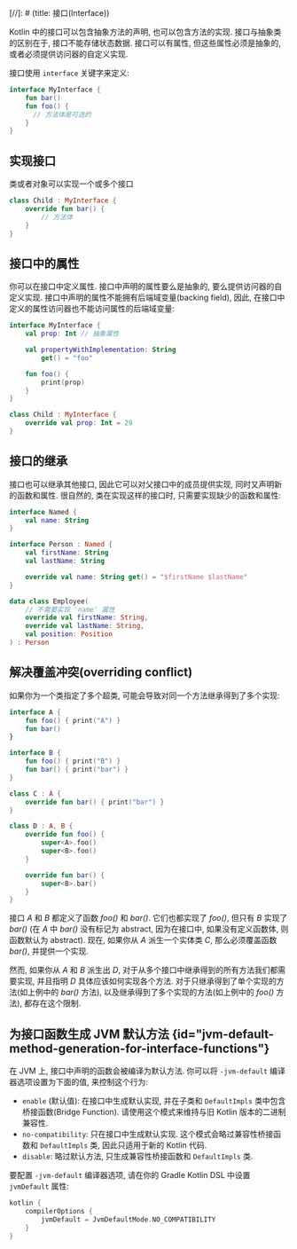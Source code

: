 [//]: # (title: 接口(Interface))

Kotlin 中的接口可以包含抽象方法的声明, 也可以包含方法的实现.
接口与抽象类的区别在于, 接口不能存储状态数据.
接口可以有属性, 但这些属性必须是抽象的, 或者必须提供访问器的自定义实现.

接口使用 `interface` 关键字来定义:

```kotlin
interface MyInterface {
    fun bar()
    fun foo() {
      // 方法体是可选的
    }
}
```

## 实现接口

类或者对象可以实现一个或多个接口

```kotlin
class Child : MyInterface {
    override fun bar() {
        // 方法体
    }
}
```

## 接口中的属性

你可以在接口中定义属性. 接口中声明的属性要么是抽象的, 要么提供访问器的自定义实现.
接口中声明的属性不能拥有后端域变量(backing field),
因此, 在接口中定义的属性访问器也不能访问属性的后端域变量:

```kotlin
interface MyInterface {
    val prop: Int // 抽象属性

    val propertyWithImplementation: String
        get() = "foo"

    fun foo() {
        print(prop)
    }
}

class Child : MyInterface {
    override val prop: Int = 29
}
```

## 接口的继承

接口也可以继承其他接口, 因此它可以对父接口中的成员提供实现, 同时又声明新的函数和属性.
很自然的, 类在实现这样的接口时, 只需要实现缺少的函数和属性:

```kotlin
interface Named {
    val name: String
}

interface Person : Named {
    val firstName: String
    val lastName: String

    override val name: String get() = "$firstName $lastName"
}

data class Employee(
    // 不需要实现 'name' 属性
    override val firstName: String,
    override val lastName: String,
    val position: Position
) : Person
```

## 解决覆盖冲突(overriding conflict)

如果你为一个类指定了多个超类, 可能会导致对同一个方法继承得到了多个实现:

```kotlin
interface A {
    fun foo() { print("A") }
    fun bar()
}

interface B {
    fun foo() { print("B") }
    fun bar() { print("bar") }
}

class C : A {
    override fun bar() { print("bar") }
}

class D : A, B {
    override fun foo() {
        super<A>.foo()
        super<B>.foo()
    }

    override fun bar() {
        super<B>.bar()
    }
}
```

接口 *A* 和 *B* 都定义了函数 *foo()* 和 *bar()*. 它们也都实现了 *foo()*,
但只有 *B* 实现了 *bar()*
(在 *A* 中 *bar()* 没有标记为 abstract, 因为在接口中, 如果没有定义函数体, 则函数默认为 abstract).
现在, 如果你从 *A* 派生一个实体类 *C*, 那么必须覆盖函数 *bar()*, 并提供一个实现.

然而, 如果你从 *A* 和 *B* 派生出 *D*, 对于从多个接口中继承得到的所有方法我们都需要实现,
并且指明 *D* 具体应该如何实现各个方法.
对于只继承得到了单个实现的方法(如上例中的 *bar()* 方法),
以及继承得到了多个实现的方法(如上例中的 *foo()* 方法), 都存在这个限制.

## 为接口函数生成 JVM 默认方法 {id="jvm-default-method-generation-for-interface-functions"}

在 JVM 上, 接口中声明的函数会被编译为默认方法.
你可以将 `-jvm-default` 编译器选项设置为下面的值, 来控制这个行为:

* `enable` (默认值):
  在接口中生成默认实现, 并在子类和 `DefaultImpls` 类中包含桥接函数(Bridge Function).
  请使用这个模式来维持与旧 Kotlin 版本的二进制兼容性.
* `no-compatibility`:
  只在接口中生成默认实现.
  这个模式会略过兼容性桥接函数和 `DefaultImpls` 类, 因此只适用于新的 Kotlin 代码.
* `disable`:
  略过默认方法, 只生成兼容性桥接函数和 `DefaultImpls` 类.

要配置 `-jvm-default` 编译器选项, 请在你的 Gradle Kotlin DSL 中设置 `jvmDefault` 属性:

```kotlin
kotlin {
    compilerOptions {
        jvmDefault = JvmDefaultMode.NO_COMPATIBILITY
    }
}
```
